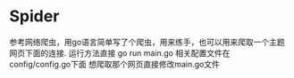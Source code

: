 # Spider
参考网络爬虫，用go语言简单写了个爬虫，用来练手，也可以用来爬取一个主题网页下面的连接.
运行方法直接 go run main.go
相关配置文件在config/config.go下面
想爬取那个网页直接修改main.go文件 
